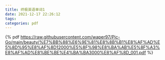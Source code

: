 ```yaml
---
title: 终极英语单词1
date: 2021-12-17 22:26:12
tags:
categories: pdf
---
```

{% pdf https://raw.githubusercontent.com/waper97/Pic-Go/main/beauty/%E7%BB%88%E6%9E%81%E8%8B%B1%E8%AF%AD%E5%8D%95%E8%AF%8D12000%E5%8F%98%E8%BA%AB%E5%8F%A3%E8%AF%AD%E8%BE%BE%E4%BA%BA3000%E8%AF%8D_001.pdf %}